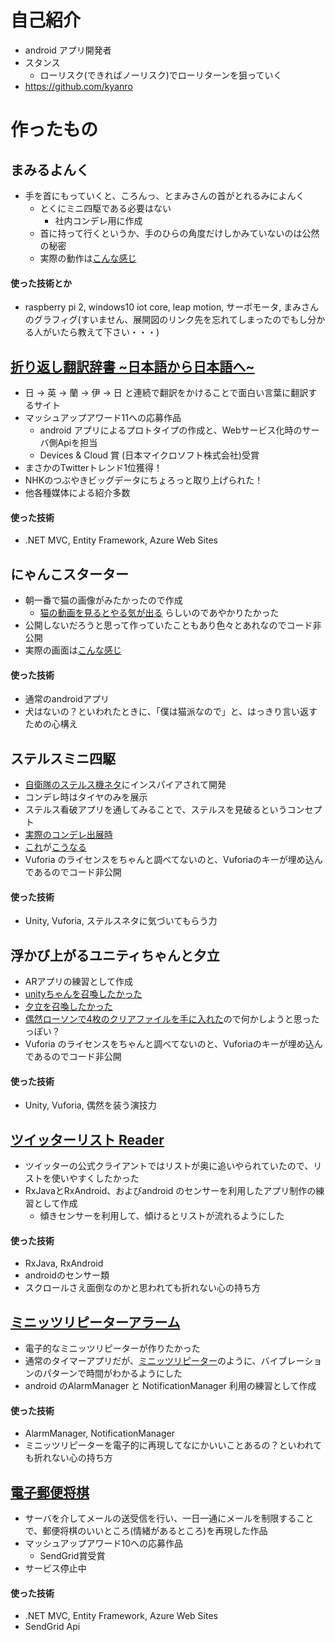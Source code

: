 # 自己紹介
+ android アプリ開発者
+ スタンス
  + ローリスク(できればノーリスク)でローリターンを狙っていく
+ https://github.com/kyanro

# 作ったもの
## まみるよんく
+ 手を首にもっていくと、ころんっ、とまみさんの首がとれるみによんく
  + とくにミニ四駆である必要はない
    + 社内コンデレ用に作成
  + 首に持って行くというか、手のひらの角度だけしかみていないのは公然の秘密
  + 実際の動作は[こんな感じ](video/mamiru_yonku.md)
#### 使った技術とか
+ raspberry pi 2, windows10 iot core, leap motion, サーボモータ, まみさんのグラフィグ(すいません、展開図のリンク先を忘れてしまったのでもし分かる人がいたら教えて下さい・・・) 



## [折り返し翻訳辞書 ~日本語から日本語へ~ ](http://orikaeshi.com/%E8%81%9E%E3%81%8F%E3%81%AF%E4%B8%80%E6%99%82%E3%81%AE%E6%81%A5%E3%80%81%E8%81%9E%E3%81%8B%E3%81%AC%E3%81%AF%E4%B8%80%E7%94%9F%E3%81%AE%E6%81%A5)
+ 日 -> 英 -> 蘭 -> 伊 -> 日 と連続で翻訳をかけることで面白い言葉に翻訳するサイト
+ マッシュアップアワード11への応募作品
  + android アプリによるプロトタイプの作成と、Webサービス化時のサーバ側Apiを担当
  + Devices & Cloud 賞 (日本マイクロソフト株式会社)受賞
+ まさかのTwitterトレンド1位獲得！
+ NHKのつぶやきビッグデータにちょろっと取り上げられた！
+ 他各種媒体による紹介多数

#### 使った技術
+ .NET MVC, Entity Framework, Azure Web Sites



## にゃんこスターター
+ 朝一番で猫の画像がみたかったので作成
  + [猫の動画を見るとやる気が出る](http://news.indiana.edu/releases/iu/2015/06/internet-cat-video-research.shtml) らしいのであやかりたかった
+ 公開しないだろうと思って作っていたこともあり色々とあれなのでコード非公開
+ 実際の画面は[こんな感じ](img/nyanco_starter.png)

#### 使った技術
+ 通常のandroidアプリ
+ 犬はないの？といわれたときに、「僕は猫派なので」と、はっきり言い返すための心構え


## ステルスミニ四駆
+ [自衛隊のステルス機ネタ](https://www.google.co.jp/search?q=%E7%99%BE%E9%87%8C%E5%9F%BA%E5%9C%B0%E8%88%AA%E7%A9%BA%E7%A5%AD+%E3%82%B9%E3%83%86%E3%83%AB%E3%82%B9&espv=2&biw=1863&bih=1054&source=lnms&tbm=isch&sa=X&ved=0ahUKEwijv4HtpqDJAhWIlJQKHUQGDlkQ_AUICCgD#tbm=isch&q=%E7%99%BE%E9%87%8C%E5%9F%BA%E5%9C%B0%E8%88%AA%E7%A9%BA%E7%A5%AD+fx+%E3%82%B9%E3%83%86%E3%83%AB%E3%82%B9+)にインスパイアされて開発
+ コンデレ時はタイヤのみを展示
+ ステルス看破アプリを通してみることで、ステルスを見破るというコンセプト
+ [実際のコンデレ出展時](https://twitter.com/mini4wd/status/639287365370970112/photo/1)
+ [これ](img/stealth_1.png)が[こうなる](img/stealth_2.png)
+ Vuforia のライセンスをちゃんと調べてないのと、Vuforiaのキーが埋め込んであるのでコード非公開

#### 使った技術
+ Unity, Vuforia, ステルスネタに気づいてもらう力



## 浮かび上がるユニティちゃんと夕立
+ ARアプリの練習として作成
+ [unityちゃんを召喚したかった](img/AR_unity-chan.png)
+ [夕立を召喚したかった](img/AR_yudachi.png)
+ [偶然ローソンで4枚のクリアファイルを手に入れた](https://www.google.co.jp/search?q=%E8%89%A6%E3%81%93%E3%82%8C+%E3%83%AD%E3%83%BC%E3%82%BD%E3%83%B3+%E3%82%AF%E3%83%AA%E3%82%A2%E3%83%95%E3%82%A1%E3%82%A4%E3%83%AB&espv=2&biw=1863&bih=1054&source=lnms&tbm=isch&sa=X&ved=0ahUKEwjGw6nNq6DJAhXBKJQKHbkIDWgQ_AUIBigB)ので何かしようと思ったっぽい？
+ Vuforia のライセンスをちゃんと調べてないのと、Vuforiaのキーが埋め込んであるのでコード非公開

#### 使った技術
+ Unity, Vuforia, 偶然を装う演技力



## [ツイッターリスト Reader](https://github.com/kyanro/TwitterListReader)
+ ツイッターの公式クライアントではリストが奥に追いやられていたので、リストを使いやすくしたかった
+ RxJavaとRxAndroid、およびandroid のセンサーを利用したアプリ制作の練習として作成
  + 傾きセンサーを利用して、傾けるとリストが流れるようにした

#### 使った技術
+ RxJava, RxAndroid
+ androidのセンサー類
+ スクロールさえ面倒なのかと思われても折れない心の持ち方



## [ミニッツリピーターアラーム](https://github.com/kyanro/minute_repeater_alarm)
+ 電子的なミニッツリピーターが作りたかった
+ 通常のタイマーアプリだが、[ミニッツリピーター](https://ja.wikipedia.org/wiki/%E3%83%AA%E3%83%94%E3%83%BC%E3%82%BF%E3%83%BC_%28%E6%99%82%E8%A8%88%29)のように、バイブレーションのパターンで時間がわかるようにした
+ android のAlarmManager と NotificationManager 利用の練習として作成

#### 使った技術
+ AlarmManager, NotificationManager
+ ミニッツリピーターを電子的に再現してなにかいいことあるの？といわれても折れない心の持ち方



## [電子郵便将棋](http://mailshogi.azurewebsites.net/intro/)
+ サーバを介してメールの送受信を行い、一日一通にメールを制限することで、郵便将棋のいいところ(情緒があるところ)を再現した作品
+ マッシュアップアワード10への応募作品
  + SendGrid賞受賞
+ サービス停止中

#### 使った技術
+ .NET MVC, Entity Framework, Azure Web Sites
+ SendGrid Api
